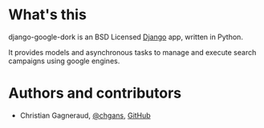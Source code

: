 # What's this

django-google-dork is an BSD Licensed [Django](https://www.djangoproject.com/) app, written in Python. 

It provides models and asynchronous tasks to manage and execute search campaigns using google engines.

# Authors and contributors

* Christian Gagneraud, [@chgans](https://twitter.com/chgans), [GitHub](https://github.com/chgans)
